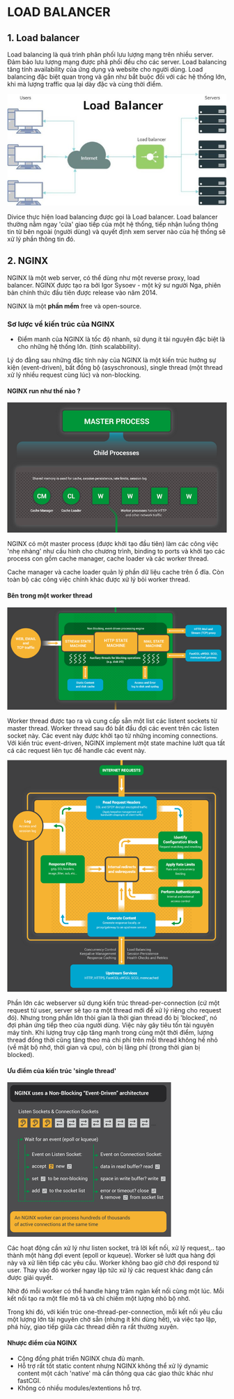 # LOAD BALANCER

## 1. Load balancer

Load balancing là quá trình phân phối lưu lượng mạng trên nhiều server. Đảm bảo lưu lượng mạng được phâ phối đều cho các server. Load balancing tăng tính availability của ứng dụng và website cho người dùng. Load balancing đặc biệt quan trọng và gần như bắt buộc đối với các hệ thống lớn, khi mà lượng traffic qua lại dày đặc và cùng thời điểm. 

![](../images/Load-Balancer.jpg)

Divice thực hiện load balancing được gọi là Load balancer. Load balancer thường nằm ngay 'cửa' giao tiếp của một hệ thống, tiếp nhận luồng thông tin từ bên ngoài (người dùng) và quyết định xem server nào của hệ thống sẽ xử lý phần thông tin đó.
## 2. NGINX

NGINX là một web server, có thể dùng như một reverse proxy, load balancer. NGINX được tạo ra bởi Igor Sysoev - một kỹ sư người Nga, phiên bản chính thức đầu tiên được release vào năm 2014.  
 
NGINX là một **phần mềm** free và open-source.  

### Sơ lược về kiến trúc của NGINX

- Điểm manh của NGINX là tốc độ nhanh, sử dụng ít tài nguyên đặc biệt là cho những hệ thống lớn. (tính scalabbility).

Lý do đằng sau những đặc tính này của NGINX là một kiến trúc hướng sự kiện (event-driven), bất đồng bộ (asyschronous), single thread (một thread xử lý nhiều request cùng lúc) và non-blocking. 

#### NGINX run như thế nào ?

![](../images/NGINX-model.png)

NGINX có một master process (được khởi tạo đầu tiên) làm các công việc 'nhẹ nhàng' như cấu hình cho chương trình, binding to ports và khởi tạo các process con gồm cache manager, cache loader và các worker thread.  

Cache manager và cache loader quản lý phần dữ liệu cache trên ổ đĩa. Còn toàn bộ các công việc chính khác được xử lý bỏi worker thread. 

#### Bên trong một worker thread 

![](../images/NGINX-worker.png)

Worker thread được tạo ra và cung cấp sẵn một list các listent sockets từ master thread. Worker thread sau đó bắt đầu đợi các event trên các listen socket này. Các event này được khởi tạo từ những incoming connections. Với kiến trúc event-driven, NGINX implement một state machine lướt qua tất cá các request liên tục để handle các event này.  

![](../images/NGINX-flow.png)

Phần lớn các webserver sử dụng kiến trúc thread-per-connection (cứ một request từ user, server sẽ tạo ra một thread mới để xử lý riêng cho request đó). Nhưng trong phần lớn thòi gian là thời gian thread đó bị 'blocked', nó đợi phản ứng tiếp theo của người dùng. Việc này gây tiêu tốn tài nguyên máy tính. Khi lượng truy cập tăng mạnh trong cùng một thời điểm, lượng thread đồng thời cũng tăng theo mà chi phí trên mỗi thread không hề nhỏ (về mặt bộ nhớ, thời gian và cpu), còn bị lãng phí (trong thời gian bị blocked).

#### Ưu điểm của kiến trúc 'single thread'

![](../images/NGINX-nonblocking.png)

Các hoạt động cần xử lý như listen socket, trả lời kết nối, xử lý request,.. tạo thành một hàng đợi event (epoll or kqueue). Worker sẽ lướt qua hàng đợi này và xử liên tiếp các yêu cầu. Worker không bao giờ chờ đợi respond từ user. Thay vào đó worker ngay lập tức xử lý các request khác đang cần được giải quyết.

Nhờ đó mỗi worker có thể handle hàng trăm ngàn kết nối cùng một lúc. Mỗi kết nối tạo ra một file mô tả và chỉ chiếm một lượng nhỏ bộ nhớ.

Trong khi đó, với kiến trúc one-thread-per-connection, mỗi kết nối yêu cầu một lượng lớn tài nguyên chờ sẵn (nhưng ít khi dùng hết), và việc tạo lập, phá hủy, giao tiếp giữa các thread diễn ra rất thường xuyên.

#### Nhược điểm của NGINX

- Cộng đồng phát triển NGINX chưa đủ mạnh.
- Hỗ trợ rất tốt static content nhưng NGINX không thể xử lý dynamic content một cách 'native' mà cần thông qua các giao thức khác như fastCGI.
- Không có nhiều modules/extentions hỗ trợ.